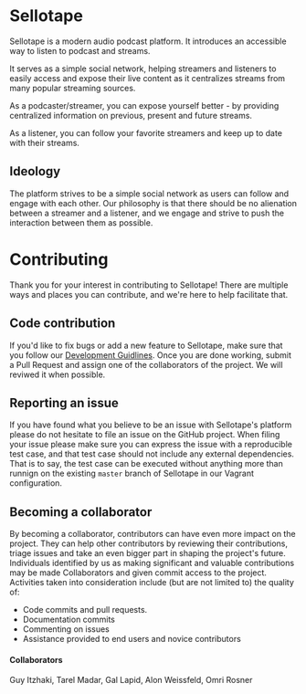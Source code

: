 # Sellotape

Sellotape is a modern audio podcast platform.
It introduces an accessible way to listen to podcast and streams.

It serves as a simple social network, helping streamers and listeners to easily access and expose their live content as it centralizes streams from many popular streaming sources.

As a podcaster/streamer, you can expose yourself better - by providing centralized information on previous, present and future streams.

As a listener, you can follow your favorite streamers and keep up to date with their streams.

## Ideology 
The platform strives to be a simple social network as users can follow and engage with each other.
Our philosophy is that there should be no alienation between a streamer and a listener, and we engage and strive to push the interaction between them as possible.


# Contributing
Thank you for your interest in contributing to Sellotape! There are multiple ways and places you can contribute, and we're here to help facilitate that.

## Code contribution
If you'd like to fix bugs or add a new feature to Sellotape, make sure that you follow our [Development Guidlines](docs/DevGuidelines.md).
Once you are done working, submit a Pull Request and assign one of the collaborators of the project. We will reviwed it when possible.

## Reporting an issue
If you have found what you believe to be an issue with Sellotape's platform please do not hesitate to file an issue on the GitHub project. When filing your issue please make sure you can express the issue with a reproducible test case, and that test case should not include any external dependencies. That is to say, the test case can be executed without anything more than runnign on the existing `master` branch of Sellotape in our Vagrant configuration.

## Becoming a collaborator
By becoming a collaborator, contributors can have even more impact on the project. They can help other contributors by reviewing their contributions, triage issues and take an even bigger part in shaping the project's future. Individuals identified by us as making significant and valuable contributions may be made Collaborators and given commit access to the project. Activities taken into consideration include (but are not limited to) the quality of:
* Code commits and pull requests.
* Documentation commits
* Commenting on issues
* Assistance provided to end users and novice contributors

#### Collaborators
Guy Itzhaki, Tarel Madar, Gal Lapid, Alon Weissfeld, Omri Rosner
